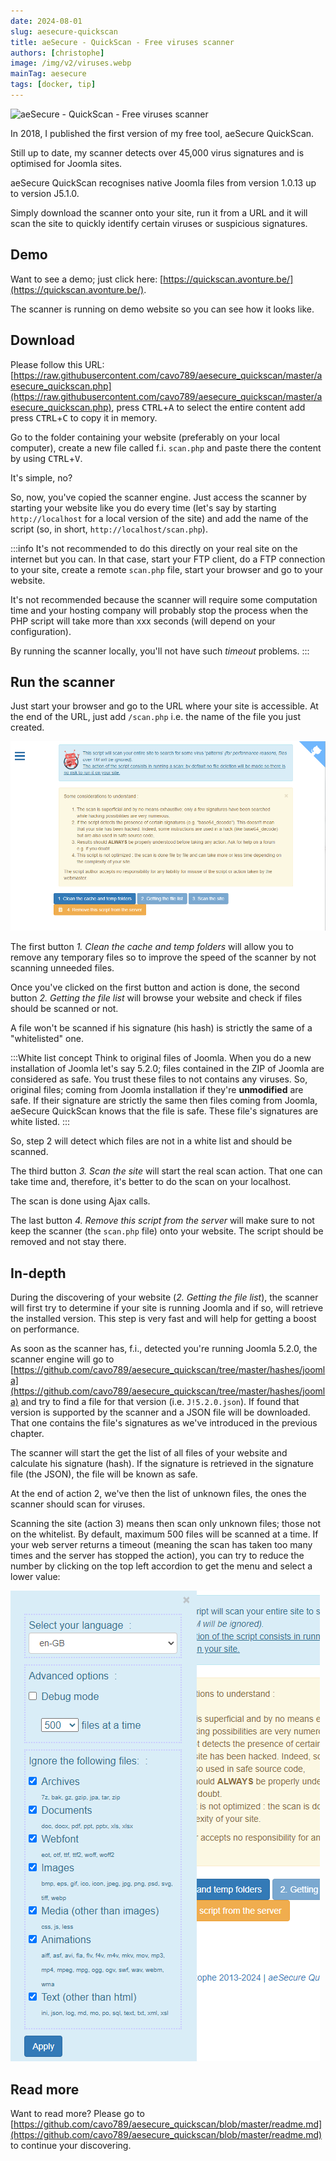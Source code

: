 ```yaml
---
date: 2024-08-01
slug: aesecure-quickscan
title: aeSecure - QuickScan - Free viruses scanner
authors: [christophe]
image: /img/v2/viruses.webp
mainTag: aesecure
tags: [docker, tip]
---
```

![aeSecure - QuickScan - Free viruses scanner](/img/v2/viruses.webp)

<!-- cspell:ignore aesecure,quickscan -->

In 2018, I published the first version of my free tool, aeSecure QuickScan.

Still up to date, my scanner detects over 45,000 virus signatures and is optimised for Joomla sites.

aeSecure QuickScan recognises native Joomla files from version 1.0.13 up to version J5.1.0.

Simply download the scanner onto your site, run it from a URL and it will scan the site to quickly identify certain viruses or suspicious signatures.

<!-- truncate -->

## Demo

Want to see a demo; just click here: [https://quickscan.avonture.be/](https://quickscan.avonture.be/).

The scanner is running on demo website so you can see how it looks like.

## Download

Please follow this URL: [https://raw.githubusercontent.com/cavo789/aesecure_quickscan/master/aesecure_quickscan.php](https://raw.githubusercontent.com/cavo789/aesecure_quickscan/master/aesecure_quickscan.php), press <kbd>CTRL</kbd>+<kbd>A</kbd> to select the entire content add press <kbd>CTRL</kbd>+<kbd>C</kbd> to copy it in memory.

Go to the folder containing your website (preferably on your local computer), create a new file called f.i. `scan.php` and paste there the content by using <kbd>CTRL</kbd>+<kbd>V</kbd>.

It's simple, no?

So, now, you've copied the scanner engine. Just access the scanner by starting your website like you do every time (let's say by starting  `http://localhost` for a local version of the site) and add the name of the script (so, in short, `http://localhost/scan.php`).

:::info
It's not recommended to do this directly on your real site on the internet but you can. In that case, start your FTP client, do a FTP connection to your site, create a remote `scan.php` file, start your browser and go to your website.

It's not recommended because the scanner will require some computation time and your hosting company will probably stop the process when the PHP script will take more than xxx seconds (will depend on your configuration).

By running the scanner locally, you'll not have such *timeout* problems.
:::

## Run the scanner

Just start your browser and go to the URL where your site is accessible. At the end of the URL, just add `/scan.php` i.e. the name of the file you just created.

![The welcome page of aeSecure QuickScan](./images/aesecure_quickscan_welcome.png)

The first button *1. Clean the cache and temp folders* will allow you to remove any temporary files so to improve the speed of the scanner by not scanning unneeded files.

Once you've clicked on the first button and action is done, the second button *2. Getting the file list* will browse your website and check if files should be scanned or not.

A file won't be scanned if his signature (his hash) is strictly the same of a "whitelisted" one.

:::White list concept
Think to original files of Joomla. When you do a new installation of Joomla let's say 5.2.0; files contained in the ZIP of Joomla are considered as safe. You trust these files to not contains any viruses. So, original files; coming from Joomla installation if they're **unmodified** are safe. If their signature are strictly the same then files coming from Joomla, aeSecure QuickScan knows that the file is safe. These file's signatures are white listed.
:::

So, step 2 will detect which files are not in a white list and should be scanned.

The third button *3. Scan the site* will start the real scan action. That one can take time and, therefore, it's better to do the scan on your localhost.

The scan is done using Ajax calls.

The last button *4. Remove this script from the server* will make sure to not keep the scanner (the `scan.php` file) onto your website. The script should be removed and not stay there.

## In-depth

During the discovering of your website (*2. Getting the file list*), the scanner will first try to determine if your site is running Joomla and if so, will retrieve the installed version. This step is very fast and will help for getting a boost on performance.

As soon as the scanner has, f.i., detected you're running Joomla 5.2.0, the scanner engine will go to [https://github.com/cavo789/aesecure_quickscan/tree/master/hashes/joomla](https://github.com/cavo789/aesecure_quickscan/tree/master/hashes/joomla) and try to find a file for that version (i.e. `J!5.2.0.json`). If found that version is supported by the scanner and a JSON file will be downloaded. That one contains the file's signatures as we've introduced in the previous chapter.

The scanner will start the get the list of all files of your website and calculate his signature (hash). If the signature is retrieved in the signature file (the JSON), the file will be known as safe.

At the end of action 2, we've then the list of unknown files, the ones the scanner should scan for viruses.

Scanning the site (action 3) means then scan only unknown files; those not on the whitelist. By default, maximum 500 files will be scanned at a time. If your web server returns a timeout (meaning the scan has taken too many times and the server has stopped the action), you can try to reduce the number by clicking on the top left accordion to get the menu and select a lower value:

![aeSecure Quick-Scan - Accordion](./images/aesecure_quickscan_accordion.png)

## Read more

Want to read more? Please go to [https://github.com/cavo789/aesecure_quickscan/blob/master/readme.md](https://github.com/cavo789/aesecure_quickscan/blob/master/readme.md) to continue your discovering.
